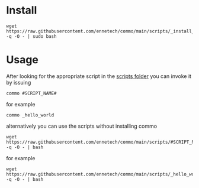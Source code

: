 # Install
```
wget https://raw.githubusercontent.com/ennetech/commo/main/scripts/_install_commo -q -O - | sudo bash
```

# Usage
After looking for the appropriate script in the [scripts folder](https://github.com/ennetech/commo/tree/main/scripts) you can invoke it by issuing
```
commo #SCRIPT_NAME#
```
for example
```
commo _hello_world
```
alternatively you can use the scripts without installing commo
```
wget https://raw.githubusercontent.com/ennetech/commo/main/scripts/#SCRIPT_NAME# -q -O - | bash
```
for example
```
wget https://raw.githubusercontent.com/ennetech/commo/main/scripts/_hello_world -q -O - | bash
```
